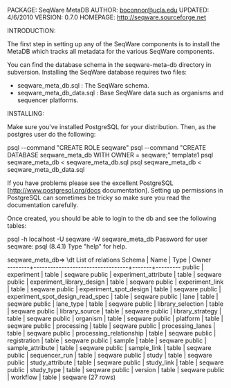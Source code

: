 PACKAGE: SeqWare MetaDB
AUTHOR: boconnor@ucla.edu
UPDATED: 4/6/2010
VERSION: 0.7.0
HOMEPAGE: http://seqware.sourceforge.net

INTRODUCTION:

The first step in setting up any of the SeqWare components is to install the
MetaDB which tracks all metadata for the various SeqWare components.

You can find the database schema in the seqware-meta-db directory in
subversion. Installing the SeqWare database requires two files:
- seqware_meta_db.sql      : The SeqWare schema.
- seqware_meta_db_data.sql : Base SeqWare data such as organisms and
                             sequencer platforms.

INSTALLING:

Make sure you've installed PostgreSQL for your distribution. Then, as the
postgres user do the following:

 psql --command "CREATE ROLE seqware"
 psql --command "CREATE DATABASE seqware_meta_db WITH OWNER = seqware;" template1
 psql seqware_meta_db < seqware_meta_db.sql
 psql seqware_meta_db < seqware_meta_db_data.sql

If you have problems please see the excellent PostgreSQL
[http://www.postgresql.org/docs documentation].  Setting up permissions in
PostgreSQL can sometimes be tricky so make sure you read the documentation
carefully.

Once created, you should be able to login to the db and see the following tables:

psql -h localhost -U seqware -W seqware_meta_db
Password for user seqware: 
psql (8.4.1)
Type "help" for help.

seqware_meta_db=> \dt
                      List of relations
 Schema |               Name               | Type  |  Owner  
--------+----------------------------------+-------+---------
 public | experiment                       | table | seqware
 public | experiment_attribute             | table | seqware
 public | experiment_library_design        | table | seqware
 public | experiment_link                  | table | seqware
 public | experiment_spot_design           | table | seqware
 public | experiment_spot_design_read_spec | table | seqware
 public | lane                             | table | seqware
 public | lane_type                        | table | seqware
 public | library_selection                | table | seqware
 public | library_source                   | table | seqware
 public | library_strategy                 | table | seqware
 public | organism                         | table | seqware
 public | platform                         | table | seqware
 public | processing                       | table | seqware
 public | processing_lanes                 | table | seqware
 public | processing_relationship          | table | seqware
 public | registration                     | table | seqware
 public | sample                           | table | seqware
 public | sample_attribute                 | table | seqware
 public | sample_link                      | table | seqware
 public | sequencer_run                    | table | seqware
 public | study                            | table | seqware
 public | study_attribute                  | table | seqware
 public | study_link                       | table | seqware
 public | study_type                       | table | seqware
 public | version                          | table | seqware
 public | workflow                         | table | seqware
(27 rows)

